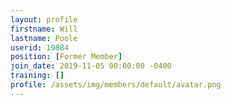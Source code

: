 ```yaml
---
layout: profile
firstname: Will
lastname: Poole
userid: 19884
position: [Former Member]
join_date: 2019-11-05 00:00:00 -0400
training: []
profile: /assets/img/members/default/avatar.png
---
```

